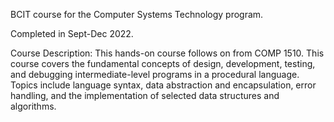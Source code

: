 BCIT course for the Computer Systems Technology program.

Completed in Sept-Dec 2022.

Course Description: 
This hands-on course follows on from COMP 1510. This course covers the fundamental concepts of design, 
development, testing, and debugging intermediate-level programs in a procedural language. Topics include language syntax, 
data abstraction and encapsulation, error handling, and the implementation of selected data structures and algorithms.
